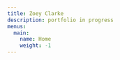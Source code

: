 ```yaml
---
title: Zoey Clarke
description: portfolio in progress
menus:
  main:
    name: Home
    weight: -1
---
```

